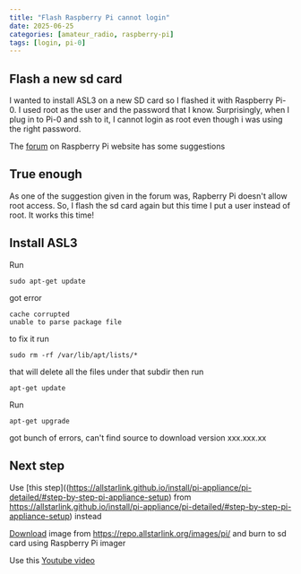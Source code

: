 ```yaml
---
title: "Flash Raspberry Pi cannot login"
date: 2025-06-25
categories: [amateur_radio, raspberry-pi]
tags: [login, pi-0]
---
```


## Flash a new sd card

I wanted to install ASL3 on a new SD card so I flashed it with Raspberry Pi-0. I used root as the user and the password that I know. Surprisingly, when I plug in to Pi-0 and ssh to it, I cannot login as root even though i was using the right password.

The [forum](https://forums.raspberrypi.com/viewtopic.php?t=333248) on Raspberry Pi website has some suggestions

## True enough

As one of the suggestion given in the forum was, Rapberry Pi doesn't allow root access. So, I flash the sd card again but this time I put a user instead of root. It works this time!

## Install ASL3

Run
```
sudo apt-get update
```
got error
```
cache corrupted
unable to parse package file
```
to fix it run
```
sudo rm -rf /var/lib/apt/lists/*
```
that will delete all the files under that subdir
then run 
```
apt-get update
```

Run
```
apt-get upgrade
```
got bunch of errors, can't find source to download version xxx.xxx.xx

## Next step

Use [this step]((https://allstarlink.github.io/install/pi-appliance/pi-detailed/#step-by-step-pi-appliance-setup) from https://allstarlink.github.io/install/pi-appliance/pi-detailed/#step-by-step-pi-appliance-setup) instead

[Download](https://repo.allstarlink.org/images/pi/) image from https://repo.allstarlink.org/images/pi/ and burn to sd card using Raspberry Pi imager

Use this [Youtube video](https://www.youtube.com/watch?v=NPgTRa5bpnY)